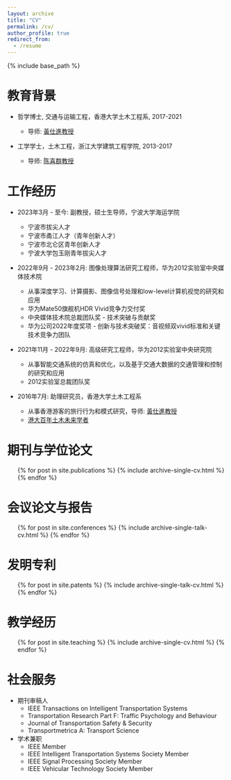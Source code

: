 ```yaml
---
layout: archive
title: "CV"
permalink: /cv/
author_profile: true
redirect_from:
  - /resume
---
```


{% include base_path %}

教育背景
======
* 哲学博士, 交通与运输工程，香港大学土木工程系, 2017-2021
  * 导师: [黃仕進教授](https://www.civil.hku.hk/scwong/)

* 工学学士，土木工程，浙江大学建筑工程学院, 2013-2017
  * 导师: [陈喜群教授](https://person.zju.edu.cn/xiqun)

工作经历
======
* 2023年3月 - 至今: 副教授，硕士生导师，宁波大学海运学院
  * 宁波市拔尖人才
  * 宁波市甬江人才（青年创新人才）
  * 宁波市北仑区青年创新人才
  * 宁波大学包玉刚青年拔尖人才

* 2022年9月 - 2023年2月: 图像处理算法研究工程师，华为2012实验室中央媒体技术院
  * 从事深度学习、计算摄影、图像信号处理和low-level计算机视觉的研究和应用
  * 华为Mate50旗舰机HDR Vivid竞争力交付奖
  * 中央媒体技术院总裁团队奖 - 技术突破与贡献奖
  * 华为公司2022年度奖项 - 创新与技术突破奖：音视频双vivid标准和关键技术竞争力团队

* 2021年11月 - 2022年9月: 高级研究工程师，华为2012实验室中央研究院
  * 从事智能交通系统的仿真和优化，以及基于交通大数据的交通管理和控制的研究和应用
  * 2012实验室总裁团队奖
    
* 2016年7月: 助理研究员，香港大学土木工程系
  * 从事香港游客的旅行行为和模式研究，导师: [黃仕進教授](https://www.civil.hku.hk/scwong/)
  * [港大百年土木未来学者](https://www.civil.hku.hk/hkuccfs/)
    
期刊与学位论文
======
  <ul>{% for post in site.publications %}
    {% include archive-single-cv.html %}
  {% endfor %}</ul>
  
会议论文与报告
======
  <ul>{% for post in site.conferences %}
    {% include archive-single-talk-cv.html %}
  {% endfor %}</ul>

发明专利
======
  <ul>{% for post in site.patents %}
    {% include archive-single-talk-cv.html %}
  {% endfor %}</ul>
  
教学经历
======
  <ul>{% for post in site.teaching %}
    {% include archive-single-cv.html %}
  {% endfor %}</ul>
  
社会服务
======
* 期刊审稿人
  * IEEE Transactions on Intelligent Transportation Systems
  * Transportation Research Part F: Traffic Psychology and Behaviour
  * Journal of Transportation Safety & Security
  * Transportmetrica A: Transport Science
* 学术兼职
  * IEEE Member
  * IEEE Intelligent Transportation Systems Society Member
  * IEEE Signal Processing Society Member
  * IEEE Vehicular Technology Society Member
